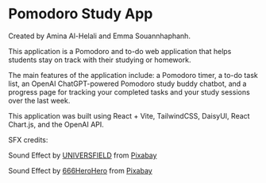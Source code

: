# Pomodoro Study App


Created by Amina Al-Helali and Emma Souannhaphanh.

This application is a Pomodoro and to-do web application that helps students stay on track with their studying or homework. 

The main features of the application include: a Pomodoro timer, a to-do task list, an OpenAI ChatGPT-powered Pomodoro study buddy chatbot, and a progress page for tracking your completed tasks and your study sessions over the last week.

This application was built using React + Vite, TailwindCSS, DaisyUI, React Chart.js, and the OpenAI API.

SFX credits: 

Sound Effect by <a href="https://pixabay.com/users/universfield-28281460/?utm_source=link-attribution&utm_medium=referral&utm_campaign=music&utm_content=142971">UNIVERSFIELD</a> from <a href="https://pixabay.com/sound-effects//?utm_source=link-attribution&utm_medium=referral&utm_campaign=music&utm_content=142971">Pixabay</a>

Sound Effect by <a href="https://pixabay.com/users/666herohero-25759907/?utm_source=link-attribution&utm_medium=referral&utm_campaign=music&utm_content=21156">666HeroHero</a> from <a href="https://pixabay.com/sound-effects//?utm_source=link-attribution&utm_medium=referral&utm_campaign=music&utm_content=21156">Pixabay</a>